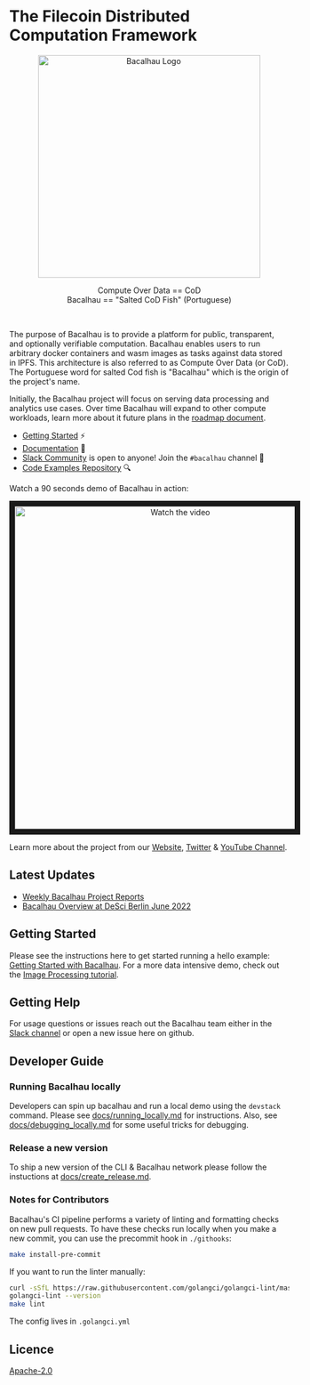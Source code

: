 <!-- commenting out until we can fix the image logo [![CircleCI](https://dl.circleci.com/status-badge/img/null/filecoin-project/bacalhau/tree/main.svg?style=svg)](https://dl.circleci.com/status-badge/redirect/null/filecoin-project/bacalhau/tree/main)
-->
# The Filecoin Distributed Computation Framework  
<p align="center">
  <img src="docs/images/bacalhau-fish.jpg" alt="Bacalhau Logo" width="400" />
</p>
<p align=center>
  Compute Over Data == CoD
  <br>
  Bacalhau == "Salted CoD Fish" (Portuguese)
</p>
  
<br>

The purpose of Bacalhau is to provide a platform for public, transparent, and optionally verifiable computation. Bacalhau enables users to run arbitrary docker containers and wasm images as tasks against data stored in IPFS. This architecture is also referred to as Compute Over Data (or CoD). The Portuguese word for salted Cod fish is "Bacalhau" which is the origin of the project's name.

Initially, the Bacalhau project will focus on serving data processing and analytics use cases. Over time Bacalhau will expand to other compute workloads, learn more about it future plans in the [roadmap document](ROADMAP.md).

* [Getting Started](https://docs.bacalhau.org/getting-started/installation) ⚡
* [Documentation](https://docs.bacalhau.org/) :closed_book:
* [Slack Community](https://filecoin.io/slack) is open to anyone! Join the `#bacalhau` channel :raising_hand:
* [Code Examples Repository](https://github.com/bacalhau-project/examples) :mag:

Watch a 90 seconds demo of Bacalhau in action:

<p align=center>
  <a href="https://www.youtube.com/watch?v=4YHkmL4Ld74" target="_blank">
    <img src="https://github.com/filecoin-project/bacalhau/raw/a49f4e9c89acce2890aa444fdbb5aa47674ede68/docs/images/thumb-bacalhau-demo-1st-july.jpg" alt="Watch the video" width="580" border="10" />
  </a>
</p>


Learn more about the project from our [Website](https://www.bacalhau.org/), [Twitter](https://twitter.com/BacalhauProject) & [YouTube Channel](https://www.youtube.com/channel/UC45IQagLzNR3wdNCUn4vi0A).

## Latest Updates

* [Weekly Bacalhau Project Reports](https://github.com/filecoin-project/bacalhau/wiki)
* [Bacalhau Overview at DeSci Berlin June 2022](https://www.youtube.com/watch?v=HA8ijt4dzAY)


## Getting Started

Please see the instructions here to get started running a hello example: [Getting Started with Bacalhau](https://docs.bacalhau.org/getting-started/installation).
For a more data intensive demo, check out the [Image Processing tutorial](https://docs.bacalhau.org/examples/data-engineering/image-processing/).

## Getting Help

For usage questions or issues reach out the Bacalhau team either in the [Slack channel](https://filecoinproject.slack.com/archives/C02RLM3JHUY) or open a new issue here on github.

## Developer Guide

### Running Bacalhau locally

Developers can spin up bacalhau and run a local demo using the `devstack` command. 
Please see [docs/running_locally.md](docs/running_locally.md) for instructions.
Also, see [docs/debugging_locally.md](docs/debugging_locally.md) for some useful tricks for debugging.

### Release a new version

To ship a new version of the CLI & Bacalhau network please follow the instuctions at [docs/create_release.md](docs/create_release.md).

### Notes for Contributors

Bacalhau's CI pipeline performs a variety of linting and formatting checks on new pull requests. 
To have these checks run locally when you make a new commit, you can use the precommit hook in `./githooks`:

```bash
make install-pre-commit
```

If you want to run the linter manually:

```bash
curl -sSfL https://raw.githubusercontent.com/golangci/golangci-lint/master/install.sh | sudo sh -s -- -b /usr/local/go/bin
golangci-lint --version
make lint
```

The config lives in `.golangci.yml`

## Licence

[Apache-2.0](./LICENSE)
